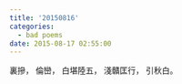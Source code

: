 ```yaml
---
title: '20150816'
categories:
  - bad poems
date: 2015-08-17 02:55:00
---
```

裏摻，
倫巒，
白堪陸五，
淺贛匡行，
引秋白。
